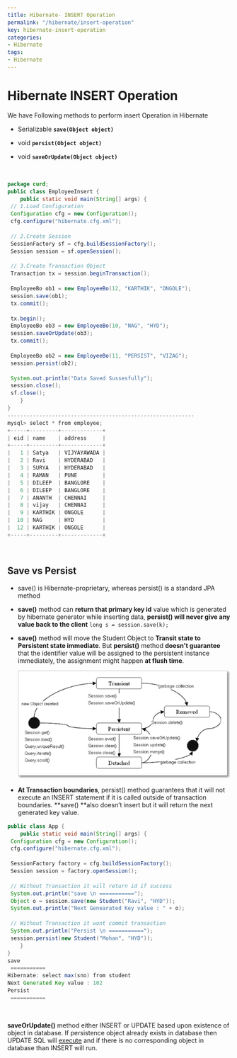 ```yaml
---
title: Hibernate- INSERT Operation
permalink: "/hibernate/insert-operation"
key: hibernate-insert-operation
categories:
- Hibernate
tags:
- Hibernate
---
```


Hibernate INSERT Operation
=====================================

We have Following methods to perform insert Operation in Hibernate

-   Serializable **`save(Object object)`**

-   void **`persist(Object object)`**

-   void **`saveOrUpdate(Object object)`**


<br>

```java
package curd; 
public class EmployeeInsert {
	public static void main(String[] args) {
 // 1.Load Configuration
 Configuration cfg = new Configuration();
 cfg.configure("hibernate.cfg.xml");

 // 2.Create Session
 SessionFactory sf = cfg.buildSessionFactory();
 Session session = sf.openSession();

 // 3.Create Transaction Object
 Transaction tx = session.beginTransaction();

 EmployeeBo ob1 = new EmployeeBo(12, "KARTHIK", "ONGOLE");
 session.save(ob1);
 tx.commit();

 tx.begin();
 EmployeeBo ob3 = new EmployeeBo(10, "NAG", "HYD");
 session.saveOrUpdate(ob3);
 tx.commit();

 EmployeeBo ob2 = new EmployeeBo(11, "PERSIST", "VIZAG");
 session.persist(ob2);

 System.out.println("Data Saved Sussesfully");
 session.close();
 sf.close();
	}
}
-----------------------------------------------------------
mysql> select * from employee;
+-----+---------+-------------+
| eid | name    | address     |
+-----+---------+-------------+
|   1 | Satya   | VIJYAYAWADA |
|   2 | Ravi    | HYDERABAD   |
|   3 | SURYA   | HYDERABAD   |
|   4 | RAMAN   | PUNE        |
|   5 | DILEEP  | BANGLORE    |
|   6 | DILEEP  | BANGLORE    |
|   7 | ANANTH  | CHENNAI     |
|   8 | vijay   | CHENNAI     |
|   9 | KARTHIK | ONGOLE      |
|  10 | NAG     | HYD         |
|  12 | KARTHIK | ONGOLE      |
+-----+---------+-------------+
```

<br>

## Save vs Persist

-   save() is Hibernate-proprietary, whereas persist() is a standard JPA method

-   **save()** method can **return that primary key id** value which is
    generated by hibernate generator while inserting data, **persist() will
    never give any value back to the client**
    `long s = session.save(k);`

-   **save()** method will move the Student Object to **Transit state to
    Persistent state immediate**. But **persist()** method **doesn't guarantee**
    that the identifier value will be assigned to the persistent instance
    immediately, the assignment might happen **at flush time**.

    ![](media/4fe0963453c7801d97d28c14e7f6e536.png)
 

-   **At Transaction boundaries**, persist() method guarantees that it will not
    execute an INSERT statement if it is called outside of transaction
    boundaries. **save() **also doesn’t insert but it will return the next
    generated key value.
```java
public class App {
	public static void main(String[] args) {
 Configuration cfg = new Configuration();
 cfg.configure("hibernate.cfg.xml");

 SessionFactory factory = cfg.buildSessionFactory();
 Session session = factory.openSession();

 // Without Transaction it will return id if success
 System.out.println("save \n ===========");
 Object o = session.save(new Student("Ravi", "HYD"));
 System.out.println("Next Genearated Key value : " + o);

 // Without Transaction it wont commit transaction
 System.out.println("Persist \n ===========");
 session.persist(new Student("Mohan", "HYD"));
	}
}
save 
 ===========
Hibernate: select max(sno) from student
Next Generated Key value : 102
Persist 
 ===========
```

<br>    
    
 

**saveOrUpdate()** method either INSERT or UPDATE based upon existence of object
in database. If persistence object already exists in database then UPDATE SQL
will [execute](http://javarevisited.blogspot.sg/2012/03/how-to-create-and-execute-jar-file-in.html) and
if there is no corresponding object in database than INSERT will run.
